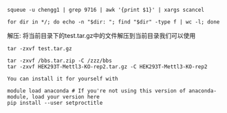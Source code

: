 ```
squeue -u chengg1 | grep 9716 | awk '{print $1}' | xargs scancel
```

```
for dir in */; do echo -n "$dir: "; find "$dir" -type f | wc -l; done
```


解压: 将当前目录下的test.tar.gz中的文件解压到当前目录我们可以使用　
```
tar -zxvf test.tar.gz

tar -zxvf /bbs.tar.zip -C /zzz/bbs   
tar -zxvf HEK293T-Mettl3-KO-rep2.tar.gz -C HEK293T-Mettl3-KO-rep2
```

```
You can install it for yourself with

module load anaconda # If you're not using this version of anaconda-module, load your version here 
pip install --user setproctitle
```
